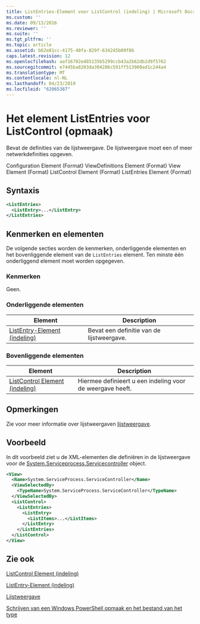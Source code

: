 ```yaml
---
title: ListEntries-Element voor ListControl (indeling) | Microsoft Docs
ms.custom: ''
ms.date: 09/13/2016
ms.reviewer: ''
ms.suite: ''
ms.tgt_pltfrm: ''
ms.topic: article
ms.assetid: b62e81cc-4175-40fa-829f-634245b09f86
caps.latest.revision: 12
ms.openlocfilehash: aaf16702e485135b5299ccb43a2b62db2d9f5762
ms.sourcegitcommit: e7445ba8203da304286c591ff513900ad1c244a4
ms.translationtype: MT
ms.contentlocale: nl-NL
ms.lasthandoff: 04/23/2019
ms.locfileid: "62065387"
---
```

# <a name="listentries-element-for-listcontrol-format"></a>Het element ListEntries voor ListControl (opmaak)

Bevat de definities van de lijstweergave. De lijstweergave moet een of meer netwerkdefinities opgeven.

Configuration Element (Format) ViewDefinitions Element (Format) View Element (Format) ListControl Element (Format) ListEntries Element (Format)

## <a name="syntax"></a>Syntaxis

```xml
<ListEntries>
  <ListEntry>...</ListEntry>
</ListEntries>
```

## <a name="attributes-and-elements"></a>Kenmerken en elementen

De volgende secties worden de kenmerken, onderliggende elementen en het bovenliggende element van de `ListEntries` element. Ten minste één onderliggend element moet worden opgegeven.

### <a name="attributes"></a>Kenmerken

Geen.

### <a name="child-elements"></a>Onderliggende elementen

|Element|Description|
|-------------|-----------------|
|[ListEntry-Element (indeling)](./listentry-element-for-listcontrol-format.md)|Bevat een definitie van de lijstweergave.|

### <a name="parent-elements"></a>Bovenliggende elementen

|Element|Description|
|-------------|-----------------|
|[ListControl Element (indeling)](./listcontrol-element-format.md)|Hiermee definieert u een indeling voor de weergave heeft.|

## <a name="remarks"></a>Opmerkingen

Zie voor meer informatie over lijstweergaven [lijstweergave](./creating-a-list-view.md).

## <a name="example"></a>Voorbeeld

In dit voorbeeld ziet u de XML-elementen die definiëren in de lijstweergave voor de [System.Serviceprocess.Servicecontroller](/dotnet/api/System.ServiceProcess.ServiceController) object.

```xml
<View>
  <Name>System.ServiceProcess.ServiceController</Name>
  <ViewSelectedBy>
    <TypeName>System.ServiceProcess.ServiceController</TypeName>
  </ViewSelectedBy>
  <ListControl>
    <ListEntries>
      <ListEntry>
        <ListItems>...</ListItems>
      </ListEntry>
    </ListEntries>
  </ListControl>
</View>
```

## <a name="see-also"></a>Zie ook

[ListControl Element (indeling)](./listcontrol-element-format.md)

[ListEntry-Element (indeling)](./listentry-element-for-listcontrol-format.md)

[Lijstweergave](./creating-a-list-view.md)

[Schrijven van een Windows PowerShell opmaak en het bestand van het type](./writing-a-powershell-formatting-file.md)
